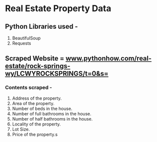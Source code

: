# Real Estate Property Data

## Python Libraries used - 
1. BeautifulSoup
2. Requests

## Scraped Website = www.pythonhow.com/real-estate/rock-springs-wy/LCWYROCKSPRINGS/t=0&s=
### Contents scraped - 
1. Address of the property.
2. Area of the property.
3. Number of beds in the house.
4. Number of full bathrooms in the house.
5. Number of half bathrooms in the house.
6. Locality of the property.
7. Lot Size.
8. Price of the property.s

